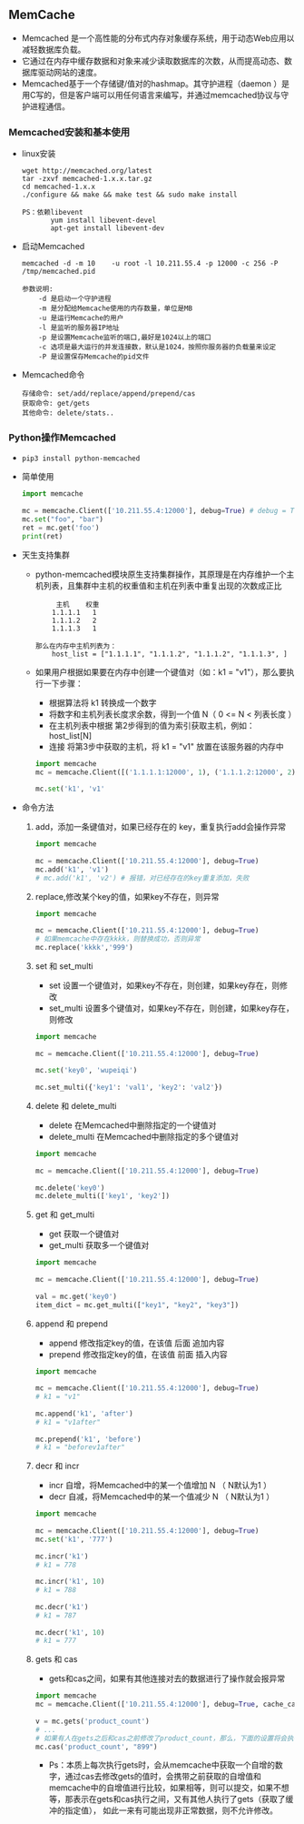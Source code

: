 ## MemCache
- Memcached 是一个高性能的分布式内存对象缓存系统，用于动态Web应用以减轻数据库负载。
- 它通过在内存中缓存数据和对象来减少读取数据库的次数，从而提高动态、数据库驱动网站的速度。
- Memcached基于一个存储键/值对的hashmap。其守护进程（daemon ）是用C写的，但是客户端可以用任何语言来编写，并通过memcached协议与守护进程通信。

### Memcached安装和基本使用
- linux安装

	```linux
	wget http://memcached.org/latest
	tar -zxvf memcached-1.x.x.tar.gz
	cd memcached-1.x.x
	./configure && make && make test && sudo make install
	 
	PS：依赖libevent
	       yum install libevent-devel
	       apt-get install libevent-dev
	```
- 启动Memcached

	```linux
	memcached -d -m 10    -u root -l 10.211.55.4 -p 12000 -c 256 -P /tmp/memcached.pid
	 
	参数说明:
	    -d 是启动一个守护进程
	    -m 是分配给Memcache使用的内存数量，单位是MB
	    -u 是运行Memcache的用户
	    -l 是监听的服务器IP地址
	    -p 是设置Memcache监听的端口,最好是1024以上的端口
	    -c 选项是最大运行的并发连接数，默认是1024，按照你服务器的负载量来设定
	    -P 是设置保存Memcache的pid文件
	```
- Memcached命令

	```
	存储命令: set/add/replace/append/prepend/cas
	获取命令: get/gets
	其他命令: delete/stats..
	```
### Python操作Memcached
- `pip3 install python-memcached`

- 简单使用

	```python
	import memcache
	 
	mc = memcache.Client(['10.211.55.4:12000'], debug=True)	# debug = True 表示运行出现错误时，现实错误信息，上线后移除该参数。
	mc.set("foo", "bar")
	ret = mc.get('foo')
	print(ret)
	```
- 天生支持集群
	- python-memcached模块原生支持集群操作，其原理是在内存维护一个主机列表，且集群中主机的权重值和主机在列表中重复出现的次数成正比

		```
		     主机    权重
		    1.1.1.1   1
		    1.1.1.2   2
		    1.1.1.3   1
		 
		那么在内存中主机列表为：
		    host_list = ["1.1.1.1", "1.1.1.2", "1.1.1.2", "1.1.1.3", ]
		```
	- 如果用户根据如果要在内存中创建一个键值对（如：k1 = "v1"），那么要执行一下步骤：
		- 根据算法将 k1 转换成一个数字
		- 将数字和主机列表长度求余数，得到一个值 N（ 0 <= N < 列表长度 ）
		- 在主机列表中根据 第2步得到的值为索引获取主机，例如：host_list[N]
		- 连接 将第3步中获取的主机，将 k1 = "v1" 放置在该服务器的内存中
	
		```python
		import memcache
		mc = memcache.Client([('1.1.1.1:12000', 1), ('1.1.1.2:12000', 2), ('1.1.1.3:12000', 1)], debug=True)
		 
		mc.set('k1', 'v1'
		```
- 命令方法
	1. 	add，添加一条键值对，如果已经存在的 key，重复执行add会操作异常

		```python
		import memcache
		 
		mc = memcache.Client(['10.211.55.4:12000'], debug=True)
		mc.add('k1', 'v1')
		# mc.add('k1', 'v2') # 报错，对已经存在的key重复添加，失败
		```
	2. replace,修改某个key的值，如果key不存在，则异常

		```python
		import memcache
		 
		mc = memcache.Client(['10.211.55.4:12000'], debug=True)
		# 如果memcache中存在kkkk，则替换成功，否则异常
		mc.replace('kkkk','999')
		```
	3. set 和 set_multi
		- set            设置一个键值对，如果key不存在，则创建，如果key存在，则修改
		- set_multi   设置多个键值对，如果key不存在，则创建，如果key存在，则修改

		```python
		import memcache
		 
		mc = memcache.Client(['10.211.55.4:12000'], debug=True)
		 
		mc.set('key0', 'wupeiqi')
		 
		mc.set_multi({'key1': 'val1', 'key2': 'val2'})
		```
	4. delete 和 delete_multi
		- delete             在Memcached中删除指定的一个键值对
		- delete_multi    在Memcached中删除指定的多个键值对

		```python
		import memcache
		 
		mc = memcache.Client(['10.211.55.4:12000'], debug=True)
		 
		mc.delete('key0')
		mc.delete_multi(['key1', 'key2'])
		```
	5. get 和 get_multi
		- get            获取一个键值对
		- get_multi   获取多一个键值对
	
		```python
		import memcache
		 
		mc = memcache.Client(['10.211.55.4:12000'], debug=True)
		 
		val = mc.get('key0')
		item_dict = mc.get_multi(["key1", "key2", "key3"])
		```
	6. append 和 prepend
		- append    修改指定key的值，在该值 后面 追加内容
		- prepend   修改指定key的值，在该值 前面 插入内容

		```python
		import memcache
		 
		mc = memcache.Client(['10.211.55.4:12000'], debug=True)
		# k1 = "v1"
		 
		mc.append('k1', 'after')
		# k1 = "v1after"
		 
		mc.prepend('k1', 'before')
		# k1 = "beforev1after"
		```
	7. decr 和 incr　　
		- incr  自增，将Memcached中的某一个值增加 N （ N默认为1 ）
		- decr 自减，将Memcached中的某一个值减少 N （ N默认为1 ）

		```python
		import memcache
		 
		mc = memcache.Client(['10.211.55.4:12000'], debug=True)
		mc.set('k1', '777')
		 
		mc.incr('k1')
		# k1 = 778
		 
		mc.incr('k1', 10)
		# k1 = 788
		 
		mc.decr('k1')
		# k1 = 787
		 
		mc.decr('k1', 10)
		# k1 = 777
		```
	8. gets 和 cas
		- gets和cas之间，如果有其他连接对去的数据进行了操作就会报异常

		```python
		import memcache
		mc = memcache.Client(['10.211.55.4:12000'], debug=True, cache_cas=True)
		 
		v = mc.gets('product_count')
		# ...
		# 如果有人在gets之后和cas之前修改了product_count，那么，下面的设置将会执行失败，剖出异常，从而避免非正常数据的产生
		mc.cas('product_count', "899")
		```
		- Ps：本质上每次执行gets时，会从memcache中获取一个自增的数字，通过cas去修改gets的值时，会携带之前获取的自增值和memcache中的自增值进行比较，如果相等，则可以提交，如果不想等，那表示在gets和cas执行之间，又有其他人执行了gets（获取了缓冲的指定值）， 如此一来有可能出现非正常数据，则不允许修改。

